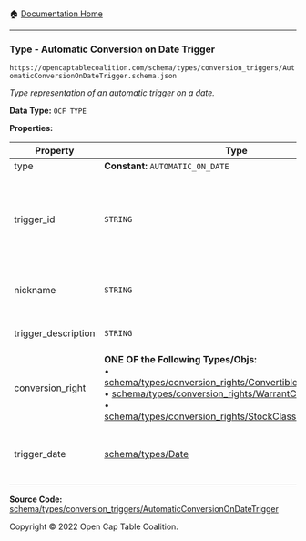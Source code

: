 :house: [Documentation Home](/README.md)

---

### Type - Automatic Conversion on Date Trigger

`https://opencaptablecoalition.com/schema/types/conversion_triggers/AutomaticConversionOnDateTrigger.schema.json`

_Type representation of an automatic trigger on a date._

**Data Type:** `OCF TYPE`

**Properties:**

| Property            | Type                                                                                                                                                                                                                                                                                                                                                                                                                                               | Description                                                                                                                            | Required   |
| ------------------- | -------------------------------------------------------------------------------------------------------------------------------------------------------------------------------------------------------------------------------------------------------------------------------------------------------------------------------------------------------------------------------------------------------------------------------------------------- | -------------------------------------------------------------------------------------------------------------------------------------- | ---------- |
| type                | **Constant:** `AUTOMATIC_ON_DATE`                                                                                                                                                                                                                                                                                                                                                                                                                  | Scalar Constant                                                                                                                        | `REQUIRED` |
| trigger_id          | `STRING`                                                                                                                                                                                                                                                                                                                                                                                                                                           | Id for this conversion trigger, unique within list of ConversionTriggers in parent convertible issuance's `conversion_triggers` field. | `REQUIRED` |
| nickname            | `STRING`                                                                                                                                                                                                                                                                                                                                                                                                                                           | Human-friendly nickname to describe the conversion right                                                                               | -          |
| trigger_description | `STRING`                                                                                                                                                                                                                                                                                                                                                                                                                                           | Long-form description of the trigger                                                                                                   | -          |
| conversion_right    | **ONE OF the Following Types/Objs:**</br>&bull; [schema/types/conversion_rights/ConvertibleConversionRight](/docs/schema/types/conversion_rights/ConvertibleConversionRight)</br>&bull; [schema/types/conversion_rights/WarrantConversionRight](/docs/schema/types/conversion_rights/WarrantConversionRight)</br>&bull; [schema/types/conversion_rights/StockClassConversionRight](/docs/schema/types/conversion_rights/StockClassConversionRight) | When the conditions of the trigger are met, how does the convertible convert?                                                          | `REQUIRED` |
| trigger_date        | [schema/types/Date](/docs/schema/types/Date)                                                                                                                                                                                                                                                                                                                                                                                                       | Date on which trigger occurs automatically (if it hasn't already occured)                                                              | `REQUIRED` |

**Source Code:** [schema/types/conversion_triggers/AutomaticConversionOnDateTrigger](/schema/types/conversion_triggers/AutomaticConversionOnDateTrigger.schema.json)

Copyright © 2022 Open Cap Table Coalition.
